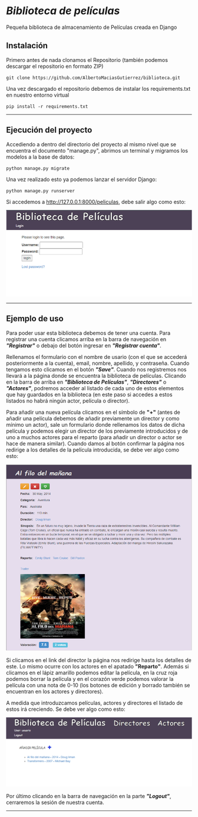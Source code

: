  # ***Biblioteca de películas***

Pequeña biblioteca de almacenamiento de Películas creada en Django   
  
  
## Instalación
Primero antes de nada clonamos el Repositorio (también podemos descargar el repositorio en formato ZIP)  
  
```  
git clone https://github.com/AlbertoMaciasGutierrez/biblioteca.git  
```
  
  
Una vez descargado el repositorio debemos de instalar los requirements.txt en nuestro entorno virtual  
  
```  
pip install -r requirements.txt  
```
  
  ---
  
  
## Ejecución del proyecto  
Accediendo a dentro del directorio del proyecto al mismo nivel que se encuentra el documento "manage.py", abrimos un terminal y migramos los modelos a la base de datos:  
```  
python manage.py migrate  
```    
Una vez realizado esto ya podemos lanzar el servidor Django:
```  
python manage.py runserver  
```  
Si accedemos a http://127.0.0.1:8000/peliculas, debe salir algo como esto:  
  
![ScreemShot](https://raw.githubusercontent.com/AlbertoMaciasGutierrez/biblioteca/main/img/Inicio.png)  
  
  ---  
  
  
  
## Ejemplo de uso  
Para poder usar esta biblioteca debemos de tener una cuenta. Para registrar una cuenta clicamos arriba en la barra de navegación en ***"Registrar"*** o debajo del botón ingresar en ***"Registrar cuenta"***.  

Rellenamos el formulario con el nombre de usario (con el que se accederá posteriormente a la cuenta), email, nombre, apellido, y contraseña. Cuando tengamos esto clicamos en el botón ***"Save"***. Cuando nos registremos nos llevará a la página donde se encuentra la biblioteca de películas. Clicando en la barra de arriba en ***"Biblioteca de Películas"***, ***"Directores"*** o ***"Actores"***, podremos acceder al listado de cada uno de estos elementos que hay guardados en la biblioteca (en este paso si accedes a estos listados no habrá ningún actor, película o director).   
  
Para añadir una nueva película clicamos en el símbolo de **"+"** (antes de añadir una película debemos de añadir previamente un director y como mínimo un actor), sale un formulario donde rellenamos los datos de dicha película y podemos elegir un director de los previamente introducidos y de uno a muchos actores para el reparto (para añadir un director o actor se hace de manera similar). Cuando damos al botón confirmar la página nos redirige a los detalles de la película introducida, se debe ver algo como esto:  
  
![ScreemShot](https://raw.githubusercontent.com/AlbertoMaciasGutierrez/biblioteca/main/img/Pelicula.png)  
  
Si clicamos en el link del director la página nos redirige hasta los detalles de este. Lo mismo ocurre con los actores en el apatado **"Reparto"**. Además si clicamos en el lápiz amarillo podemos editar la película, en la cruz roja podemos borrar la película y en el corazón verde podemos valorar la película con una nota de 0-10 (los botones de edición y borrado también se encuentran en los actores y directores).  
  
A medida que introduzcamos películas, actores y directores el listado de estos irá creciendo. Se debe ver algo como esto:  
  
![ScreemShot](https://raw.githubusercontent.com/AlbertoMaciasGutierrez/biblioteca/main/img/Peliculas.png)

Por último clicando en la barra de navegación en la parte ***"Logout"***, cerraremos la sesión de nuestra cuenta.  
  
  ---




